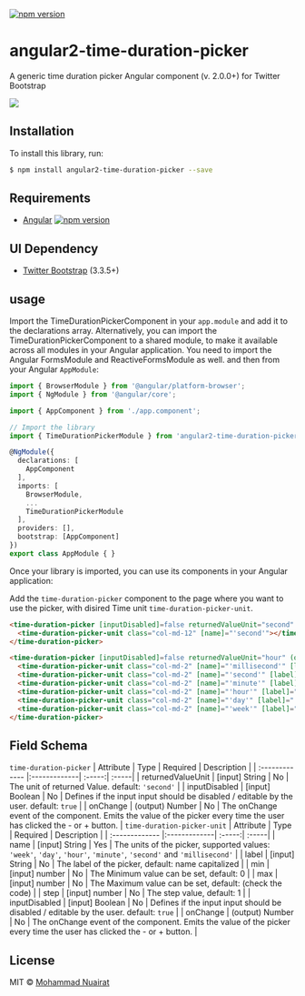 [![npm version](https://badge.fury.io/js/angular2-time-duration-picker.svg)](https://badge.fury.io/js/angular2-time-duration-picker)
# angular2-time-duration-picker

A generic time duration picker Angular component (v. 2.0.0+) for Twitter Bootstrap


![](https://raw.githubusercontent.com/MHzarini/angular2-time-duration-picker/master/docs/img/example.png)

## Installation

To install this library, run:

```bash
$ npm install angular2-time-duration-picker --save
```

## Requirements ##
* [Angular](https://angular.io) [![npm version](https://badge.fury.io/js/%40angular%2Fcore.svg)](https://badge.fury.io/js/%40angular%2Fcore)

## UI Dependency ##
* [Twitter Bootstrap](http://getbootstrap.com) (3.3.5+)

## usage ##
Import the TimeDurationPickerComponent in your `app.module` and add it to the declarations array.
Alternatively, you can import the TimeDurationPickerComponent to a shared module, to make it available across all modules in your Angular application.
You need to import the Angular FormsModule and ReactiveFormsModule as well.
and then from your Angular `AppModule`:

```typescript
import { BrowserModule } from '@angular/platform-browser';
import { NgModule } from '@angular/core';

import { AppComponent } from './app.component';

// Import the library
import { TimeDurationPickerModule } from 'angular2-time-duration-picker';

@NgModule({
  declarations: [
    AppComponent
  ],
  imports: [
    BrowserModule,
    ...
    TimeDurationPickerModule
  ],
  providers: [],
  bootstrap: [AppComponent]
})
export class AppModule { }
```

Once your library is imported, you can use its components in your Angular application:

Add the `time-duration-picker` component to the page where you want to use the picker, with disired Time unit `time-duration-picker-unit`.
```html
<time-duration-picker [inputDisabled]=false returnedValueUnit="second" (onChange)="onNumberChanged($event)" class="row">
  <time-duration-picker-unit class="col-md-12" [name]="'second'"></time-duration-picker-unit>
</time-duration-picker>

```
```html
<time-duration-picker [inputDisabled]=false returnedValueUnit="hour" (onChange)="onNumberChanged($event)" class="row">
  <time-duration-picker-unit class="col-md-2" [name]="'millisecond'" [label]="'Milliseconds'" [min]="0" [max]="999" [step]="1"></time-duration-picker-unit>
  <time-duration-picker-unit class="col-md-2" [name]="'second'" [label]="'Seconds'" [min]="0" [max]="59" [step]="1"></time-duration-picker-unit>
  <time-duration-picker-unit class="col-md-2" [name]="'minute'" [label]="'Minutes'" [min]="0" [max]="59" [step]="1"></time-duration-picker-unit>
  <time-duration-picker-unit class="col-md-2" [name]="'hour'" [label]="'Hours'" [min]="0" [max]="23" [step]="1"></time-duration-picker-unit>
  <time-duration-picker-unit class="col-md-2" [name]="'day'" [label]="'Days'" [min]="0" [max]="7" [step]="1"></time-duration-picker-unit>
  <time-duration-picker-unit class="col-md-2" [name]="'week'" [label]="'Weeks'" [min]="0" [max]="51" [step]="1"></time-duration-picker-unit>
</time-duration-picker>

```
## Field Schema
`time-duration-picker`
| Attribute        | Type           | Required  | Description |
| :------------- |:-------------| :-----:| :-----|
| returnedValueUnit | [input] String | No | The unit of returned Value. default: `'second'` |
| inputDisabled | [input] Boolean | No | Defines if the input input should be disabled / editable by the user. default: `true` |
| onChange | (output) Number | No | The onChange event of the component. Emits the value of the picker every time the user has clicked the - or + button. |
`time-duration-picker-unit`
| Attribute        | Type           | Required  | Description |
| :------------- |:-------------| :-----:| :-----|
| name | [input] String | Yes | The units of the picker, supported values: `'week'`, `'day'`, `'hour'`, `'minute'`, `'second'` and `'millisecond'` |
| label | [input] String | No | The label of the picker, default: name capitalized |
| min | [input] number | No | The Minimum value can be set, default: 0 |
| max | [input] number | No | The Maximum value can be set, default: (check the code) |
| step | [input] number | No | The step value, default: 1 |
| inputDisabled | [input] Boolean | No | Defines if the input input should be disabled / editable by the user. default: `true` |
| onChange | (output) Number | No | The onChange event of the component. Emits the value of the picker every time the user has clicked the - or + button. |

## License

MIT © [Mohammad Nuairat](mailto:mhn.zarini@gmail.com)
